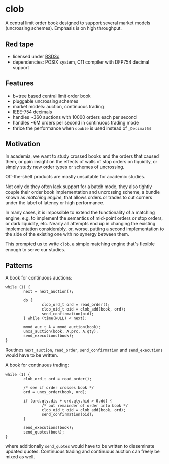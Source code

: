 clob
====

A central limit order book designed to support several market models
(uncrossing schemes).  Emphasis is on high throughput.


Red tape
--------

- licensed under [BSD3c][1]
- dependencies: POSIX system, C11 compiler with DFP754 decimal support


Features
--------

- b+tree based central limit order book
- pluggable uncrossing schemes
- market models: auction, continuous trading
- IEEE-754 decimals
- handles ~360 auctions with 10000 orders each per second
- handles ~6M orders per second in continuous trading mode
- thrice the performance when `double` is used instead of `_Decimal64`


Motivation
----------

In academia, we want to study crossed books and the orders that caused
them, or gain insight on the effects of walls of stop orders on
liquidity,  or simply study new order types or schemes of uncrossing.

Off-the-shelf products are mostly unsuitable for academic studies.

Not only do they often lack support for a batch mode, they also tightly
couple their order book implementation and uncrossing scheme, a bundle
known as *matching engine*, that allows orders or trades to cut corners
under the label of latency or high performance.

In many cases, it is impossible to extend the functionality of a
matching engine, e.g. to implement the semantics of mid-point orders or
stop orders, or dark liquidity, etc.  Nearly all attempts end up in
changing the existing implementation considerably, or, worse, putting a
second implementation to the side of the existing one with no synergy
between them.

This prompted us to write `clob`, a simple matching engine that's
flexible enough to serve our studies.


Patterns
--------

A book for continuous auctions:

    while (1) {
            next = next_auction();

            do {
                    clob_ord_t ord = read_order();
                    clob_oid_t oid = clob_add(book, ord);
                    send_confirmation(oid);
            } while (time(NULL) < next);

            mmod_auc_t A = mmod_auction(book);
            unxs_auction(book, A.prc, A.qty);
            send_executions(book);
    }

Routines `next_auction`, `read_order`, `send_confirmation` and
`send_executions` would have to be written.

A book for continuous trading:

    while (1) {
            clob_ord_t ord = read_order();

            /* see if order crosses book */
            ord = unxs_order(book, ord);

            if (ord.qty.dis + ord.qty.hid > 0.dd) {
                    /* put remainder of order into book */
                    clob_oid_t oid = clob_add(book, ord);
                    send_confirmation(oid);
            }

            send_executions(book);
            send_quotes(book);
    }

where additionally `send_quotes` would have to be written to
disseminate updated quotes.  Continuous trading and continuous auction
can freely be mixed as well.

  [1]: http://opensource.org/licenses/BSD-3-Clause
